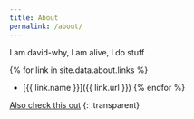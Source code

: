 ```yaml
---
title: About
permalink: /about/
---
```


I am david-why, I am alive, I do stuff

{% for link in site.data.about.links %}
- [{{ link.name }}]({{ link.url }})
{% endfor %}

[Also check this out](https://google.com)
{: .transparent}

